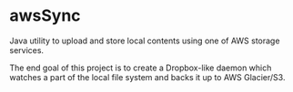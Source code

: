 # awsSync
Java utility to upload and store local contents using one of AWS storage services.

The end goal of this project is to create a Dropbox-like daemon which watches a part of the local file system and backs it up to AWS Glacier/S3.
